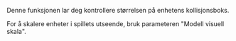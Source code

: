 Denne funksjonen lar deg kontrollere størrelsen på enhetens kollisjonsboks.

For å skalere enheter i spillets utseende, bruk parameteren "Modell visuell skala".